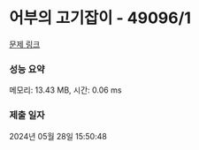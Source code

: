 # 어부의 고기잡이 - 49096/1 

[문제 링크](https://level.goorm.io/exam/49096/%EC%96%B4%EB%B6%80%EC%9D%98-%EA%B3%A0%EA%B8%B0%EC%9E%A1%EC%9D%B4/quiz/1) 

### 성능 요약

메모리: 13.43 MB, 시간: 0.06 ms

### 제출 일자

2024년 05월 28일 15:50:48

